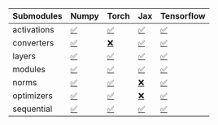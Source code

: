 | Submodules   | Numpy                                                                                                                           | Torch                                                                                                                           | Jax                                                                                                                             | Tensorflow                                                                                                                      |
|:-------------|:--------------------------------------------------------------------------------------------------------------------------------|:--------------------------------------------------------------------------------------------------------------------------------|:--------------------------------------------------------------------------------------------------------------------------------|:--------------------------------------------------------------------------------------------------------------------------------|
| activations  | <a href="https://github.com/unifyai/ivy/runs/8277994441?check_suite_focus=true" rel="noopener noreferrer" target="_blank">✅</a> | <a href="https://github.com/unifyai/ivy/runs/8277995203?check_suite_focus=true" rel="noopener noreferrer" target="_blank">✅</a> | <a href="https://github.com/unifyai/ivy/runs/8277995980?check_suite_focus=true" rel="noopener noreferrer" target="_blank">✅</a> | <a href="https://github.com/unifyai/ivy/runs/8277996707?check_suite_focus=true" rel="noopener noreferrer" target="_blank">✅</a> |
| converters   | <a href="https://github.com/unifyai/ivy/runs/8277994544?check_suite_focus=true" rel="noopener noreferrer" target="_blank">✅</a> | <a href="https://github.com/unifyai/ivy/runs/8277995410?check_suite_focus=true" rel="noopener noreferrer" target="_blank">❌</a> | <a href="https://github.com/unifyai/ivy/runs/8277996059?check_suite_focus=true" rel="noopener noreferrer" target="_blank">✅</a> | <a href="https://github.com/unifyai/ivy/runs/8277996805?check_suite_focus=true" rel="noopener noreferrer" target="_blank">✅</a> |
| layers       | <a href="https://github.com/unifyai/ivy/runs/8277994637?check_suite_focus=true" rel="noopener noreferrer" target="_blank">✅</a> | <a href="https://github.com/unifyai/ivy/runs/8277995507?check_suite_focus=true" rel="noopener noreferrer" target="_blank">✅</a> | <a href="https://github.com/unifyai/ivy/runs/8277996177?check_suite_focus=true" rel="noopener noreferrer" target="_blank">✅</a> | <a href="https://github.com/unifyai/ivy/runs/8277996915?check_suite_focus=true" rel="noopener noreferrer" target="_blank">✅</a> |
| modules      | <a href="https://github.com/unifyai/ivy/runs/8277994759?check_suite_focus=true" rel="noopener noreferrer" target="_blank">✅</a> | <a href="https://github.com/unifyai/ivy/runs/8277995583?check_suite_focus=true" rel="noopener noreferrer" target="_blank">✅</a> | <a href="https://github.com/unifyai/ivy/runs/8277996259?check_suite_focus=true" rel="noopener noreferrer" target="_blank">✅</a> | <a href="https://github.com/unifyai/ivy/runs/8277997018?check_suite_focus=true" rel="noopener noreferrer" target="_blank">✅</a> |
| norms        | <a href="https://github.com/unifyai/ivy/runs/8277994850?check_suite_focus=true" rel="noopener noreferrer" target="_blank">✅</a> | <a href="https://github.com/unifyai/ivy/runs/8277995670?check_suite_focus=true" rel="noopener noreferrer" target="_blank">✅</a> | <a href="https://github.com/unifyai/ivy/runs/8277996387?check_suite_focus=true" rel="noopener noreferrer" target="_blank">❌</a> | <a href="https://github.com/unifyai/ivy/runs/8277997122?check_suite_focus=true" rel="noopener noreferrer" target="_blank">✅</a> |
| optimizers   | <a href="https://github.com/unifyai/ivy/runs/8277994949?check_suite_focus=true" rel="noopener noreferrer" target="_blank">✅</a> | <a href="https://github.com/unifyai/ivy/runs/8277995793?check_suite_focus=true" rel="noopener noreferrer" target="_blank">✅</a> | <a href="https://github.com/unifyai/ivy/runs/8277996472?check_suite_focus=true" rel="noopener noreferrer" target="_blank">❌</a> | <a href="https://github.com/unifyai/ivy/runs/8277997210?check_suite_focus=true" rel="noopener noreferrer" target="_blank">✅</a> |
| sequential   | <a href="https://github.com/unifyai/ivy/runs/8277995052?check_suite_focus=true" rel="noopener noreferrer" target="_blank">✅</a> | <a href="https://github.com/unifyai/ivy/runs/8277995884?check_suite_focus=true" rel="noopener noreferrer" target="_blank">✅</a> | <a href="https://github.com/unifyai/ivy/runs/8277996544?check_suite_focus=true" rel="noopener noreferrer" target="_blank">✅</a> | <a href="https://github.com/unifyai/ivy/runs/8277997298?check_suite_focus=true" rel="noopener noreferrer" target="_blank">✅</a> |